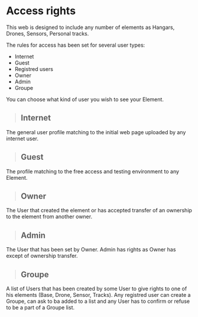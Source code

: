 # Access rights #

This web is designed to include any number of elements as Hangars, Drones, Sensors, Personal tracks.

The rules for access has been set for several user types:

  * Internet
  * Guest
  * Registred users
  * Owner
  * Admin
  * Groupe

You can choose what kind of user you wish to see your Element.

> ## Internet ##
The general user profile matching to the initial web page uploaded by any internet user.

> ## Guest ##
The profile matching to the free access and testing environment to any Element.

> ## Owner ##
The User that created the element or has accepted transfer of an ownership to the element from another owner.

> ## Admin ##
The User that has been set by Owner. Admin has rights as Owner has except of ownership transfer.

> ## Groupe ##
A list of Users that has been created by some User to give rights to one of his elements (Base, Drone, Sensor, Tracks). Any registred user can create a Groupe, can ask to ba added to a list and any User has to confirm or refuse to be a part of a Groupe list.